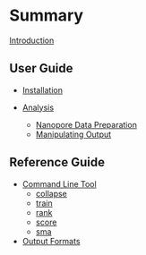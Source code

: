 # Summary

[Introduction](./intro.md)

## User Guide

- [Installation](./installation.md)

- [Analysis]()
  - [Nanopore Data Preparation]()
  - [Manipulating Output]()

## Reference Guide

- [Command Line Tool]()
  - [collapse]()
  - [train]()
  - [rank]()
  - [score]()
  - [sma]()
- [Output Formats]()
